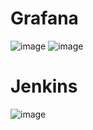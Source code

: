 # Grafana
![image](https://github.com/user-attachments/assets/6922ad1e-0d51-473c-bb2e-f50b00cad249)
![image](https://github.com/user-attachments/assets/cbc86dab-3222-4ab7-9031-eb933cc98cfd)

# Jenkins
![image](https://github.com/user-attachments/assets/428cb559-94a7-491d-8556-f98677f9fd8a)

